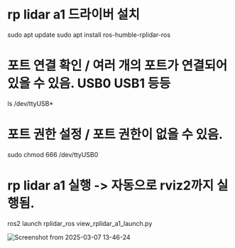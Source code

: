 # rp lidar a1 드라이버 설치
sudo apt update
sudo apt install ros-humble-rplidar-ros

# 포트 연결 확인 / 여러 개의 포트가 연결되어 있을 수 있음. USB0 USB1 등등
ls /dev/ttyUSB*

# 포트 권한 설정 / 포트 권한이 없을 수 있음.
sudo chmod 666 /dev/ttyUSB0

# rp lidar a1 실행 -> 자동으로 rviz2까지 실행됨.
ros2 launch rplidar_ros view_rplidar_a1_launch.py

![Screenshot from 2025-03-07 13-46-24](https://github.com/user-attachments/assets/b5a33463-3b86-49c5-a8ae-fee89cde013c)

